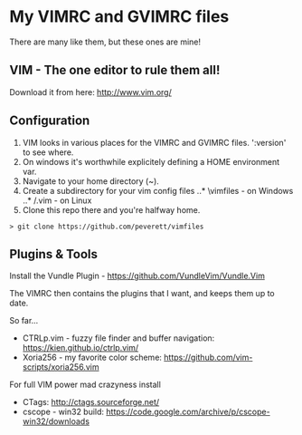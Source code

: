 # My VIMRC and GVIMRC files

There are many like them, but these ones are mine!

## VIM - The one editor to rule them all!

Download it from here: http://www.vim.org/

## Configuration

1. VIM looks in various places for the VIMRC and GVIMRC files. ':version' to see
   where.
2. On windows it's worthwhile explicitely defining a HOME environment var.
3. Navigate to your home directory (~).
4. Create a subdirectory for your vim config files
..* \vimfiles - on Windows
..* /.vim - on Linux
5. Clone this repo there and you're halfway home. 

```
> git clone https://github.com/peverett/vimfiles 
```

## Plugins & Tools

Install the Vundle Plugin - https://github.com/VundleVim/Vundle.Vim

The VIMRC then contains the plugins that I want, and keeps them up to date.

So far...
* CTRLp.vim - fuzzy file finder and buffer navigation: https://kien.github.io/ctrlp.vim/
* Xoria256 - my favorite color scheme: https://github.com/vim-scripts/xoria256.vim

For full VIM power mad crazyness install
* CTags: http://ctags.sourceforge.net/
* cscope - win32 build: https://code.google.com/archive/p/cscope-win32/downloads


